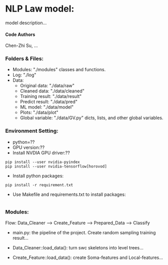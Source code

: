 # NLP Law model: 
model description...

#### Code Authors
Chen-Zhi Su, ...


### Folders & Files: 
* Modules: "./modules"  classes and functions.
* Log: "./log"
* Data:
    * Original data: "./data/raw"
    * Cleaned data: "./data/cleaned"
    * Training result: "./data/result"
    * Predict result: "./data/pred"
    * ML model: "./data/model"
    * Plots: "./data/plot"
    * Global variable: "./data/GV.py"  dicts, lists, and other global variables.



### Environment Setting:
* python=??
* GPU version:??
* Install NVDIA GPU driver:??
```
pip install --user nvidia-pyindex
pip install --user nvidia-tensorflow[horovod]
```
* Install python packages:
```
pip install -r requirement.txt
```
* Use Makefile and requirements.txt to install packages:
```
```

### Modules:
Flow: Data_Cleaner --> Create_Feature --> Prepared_Data --> Classify

* main.py: the pipeline of the project. Create random sampling training result...

* Data_Cleaner::load_data(): turn swc skeletons into level trees...

* Create_Feature::load_data(): create Soma-features and Local-features...
